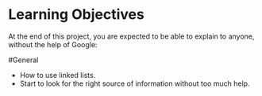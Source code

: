 # Learning Objectives
At the end of this project, you are expected to be able to explain to anyone, without the help of Google:

#General
- How to use linked lists.
- Start to look for the right source of information without too much help.